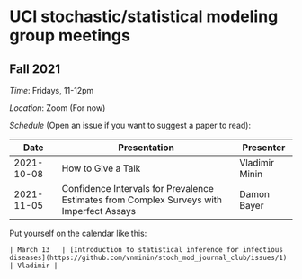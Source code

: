# UCI stochastic/statistical modeling group meetings

## Fall 2021

*Time*: Fridays, 11-12pm

*Location*: Zoom (For now)

*Schedule* (Open an issue if you want to suggest a paper to read):

| Date   | Presentation   | Presenter    |
|--------|----------------|--------------|
| 2021-10-08 | How to Give a Talk | Vladimir Minin |
| 2021-11-05 | Confidence Intervals for Prevalence Estimates from Complex Surveys with Imperfect Assays | Damon Bayer |



Put yourself on the calendar like this:
```
| March 13   | [Introduction to statistical inference for infectious diseases](https://github.com/vnminin/stoch_mod_journal_club/issues/1) | Vladimir |
```
